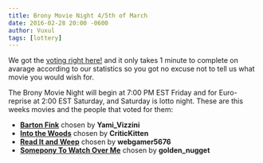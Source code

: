 ```yaml
---
title: Brony Movie Night 4/5th of March
date: 2016-02-28 20:00 -0600
author: Vuxul
tags: [lottery]
---
```


We got the [voting right here!][lotto] and it only takes 1 minute to complete on avarage according to our statistics so you got no excuse not to tell us what movie you would wish for.

The Brony Movie Night will begin at 7:00 PM EST Friday and for Euro-reprise at 2:00 EST Saturday, and Saturday is lotto night.
These are this weeks movies and the people that voted for them:

 - **[Barton Fink][m1]** chosen by **Yami_Vizzini**
 - **[Into the Woods][m2]** chosen by **CriticKitten**
 - **[Read It and Weep][p1]** chosen by **webgamer5676**
 - **[Somepony To Watch Over Me][p2]** chosen by **golden_nugget**

[m1]: http://www.imdb.com/title/tt0101410/
[m2]: http://www.imdb.com/title/tt2625810/
[p1]: http://mlp.wikia.com/wiki/Read_It_and_Weep
[p2]: http://mlp.wikia.com/wiki/Somepony_to_watch_over_me
[lotto]: https://bronystate.typeform.com/to/cckTYx
